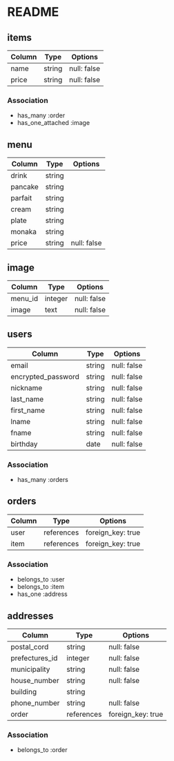 # README

## items

| Column             | Type   | Options     |
| ------------------ | ------ | ----------- |
| name               | string | null: false |
| price              | string | null: false |

### Association

- has_many :order
- has_one_attached :image

## menu

|  Column             | Type   | Options     |
| ------------------- | ------ | ----------- |
| drink               | string |             |
| pancake             | string |             |
| parfait             | string |             |
| cream               | string |             |
| plate               | string |             |
| monaka              | string |             |
| price               | string | null: false |

## image

| Column       | Type          | Options           |
| ------------ | ------------- | ----------------- |
| menu_id      | integer       | null: false       |
| image        | text          | null: false       |

## users

| Column             | Type   | Options     |
| ------------------ | ------ | ----------- |
| email              | string | null: false |
| encrypted_password | string | null: false |
| nickname           | string | null: false |
| last_name          | string | null: false |
| first_name         | string | null: false |
| lname              | string | null: false |
| fname              | string | null: false |
| birthday           | date   | null: false |

### Association

- has_many :orders

## orders

| Column       | Type       | Options           |
| ------------ | ---------- | ----------------- |
| user         | references | foreign_key: true |
| item         | references | foreign_key: true |

### Association

- belongs_to :user
- belongs_to :item
- has_one :address

## addresses

| Column         | Type       | Options           |
| -------------- | ---------- | ----------------- |
| postal_cord    | string     | null: false       |
| prefectures_id | integer    | null: false       |
| municipality   | string     | null: false       |
| house_number   | string     | null: false       |
| building       | string     |                   |
| phone_number   | string     | null: false       |
| order          | references | foreign_key: true |

### Association

- belongs_to :order
